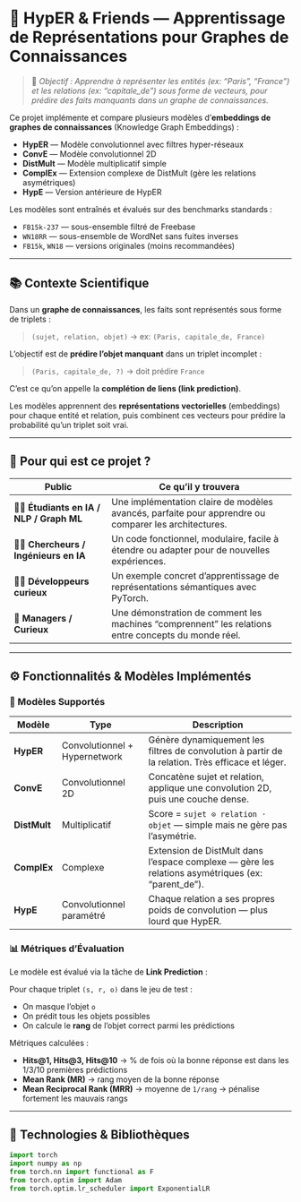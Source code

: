 # 🧠 HypER & Friends — Apprentissage de Représentations pour Graphes de Connaissances

> 🎯 *Objectif : Apprendre à représenter les entités (ex: “Paris”, “France”) et les relations (ex: “capitale_de”) sous forme de vecteurs, pour prédire des faits manquants dans un graphe de connaissances.*

Ce projet implémente et compare plusieurs modèles d’**embeddings de graphes de connaissances** (Knowledge Graph Embeddings) :
- **HypER** — Modèle convolutionnel avec filtres hyper-réseaux
- **ConvE** — Modèle convolutionnel 2D
- **DistMult** — Modèle multiplicatif simple
- **ComplEx** — Extension complexe de DistMult (gère les relations asymétriques)
- **HypE** — Version antérieure de HypER

Les modèles sont entraînés et évalués sur des benchmarks standards :
- `FB15k-237` — sous-ensemble filtré de Freebase
- `WN18RR` — sous-ensemble de WordNet sans fuites inverses
- `FB15k`, `WN18` — versions originales (moins recommandées)

---

## 📚 Contexte Scientifique

Dans un **graphe de connaissances**, les faits sont représentés sous forme de triplets :  
> `(sujet, relation, objet)` → ex: `(Paris, capitale_de, France)`

L’objectif est de **prédire l’objet manquant** dans un triplet incomplet :  
> `(Paris, capitale_de, ?)` → doit prédire `France`

C’est ce qu’on appelle la **complétion de liens (link prediction)**.

Les modèles apprennent des **représentations vectorielles** (embeddings) pour chaque entité et relation, puis combinent ces vecteurs pour prédire la probabilité qu’un triplet soit vrai.

---

## 👥 Pour qui est ce projet ?

| Public | Ce qu’il y trouvera |
|--------|----------------------|
| 👩‍🎓 **Étudiants en IA / NLP / Graph ML** | Une implémentation claire de modèles avancés, parfaite pour apprendre ou comparer les architectures. |
| 👨‍🔬 **Chercheurs / Ingénieurs en IA** | Un code fonctionnel, modulaire, facile à étendre ou adapter pour de nouvelles expériences. |
| 👩‍💻 **Développeurs curieux** | Un exemple concret d’apprentissage de représentations sémantiques avec PyTorch. |
| 👔 **Managers / Curieux** | Une démonstration de comment les machines “comprennent” les relations entre concepts du monde réel. |

---

## ⚙️ Fonctionnalités & Modèles Implémentés

### 🧩 Modèles Supportés

| Modèle | Type | Description |
|--------|------|-------------|
| **HypER** | Convolutionnel + Hypernetwork | Génère dynamiquement les filtres de convolution à partir de la relation. Très efficace et léger. |
| **ConvE** | Convolutionnel 2D | Concatène sujet et relation, applique une convolution 2D, puis une couche dense. |
| **DistMult** | Multiplicatif | Score = `sujet ⊙ relation ⋅ objet` — simple mais ne gère pas l’asymétrie. |
| **ComplEx** | Complexe | Extension de DistMult dans l’espace complexe — gère les relations asymétriques (ex: “parent_de”). |
| **HypE** | Convolutionnel paramétré | Chaque relation a ses propres poids de convolution — plus lourd que HypER. |

### 📊 Métriques d’Évaluation

Le modèle est évalué via la tâche de **Link Prediction** :

Pour chaque triplet `(s, r, o)` dans le jeu de test :
- On masque l’objet `o`
- On prédit tous les objets possibles
- On calcule le **rang** de l’objet correct parmi les prédictions

Métriques calculées :
- **Hits@1, Hits@3, Hits@10** → % de fois où la bonne réponse est dans les 1/3/10 premières prédictions
- **Mean Rank (MR)** → rang moyen de la bonne réponse
- **Mean Reciprocal Rank (MRR)** → moyenne de `1/rang` → pénalise fortement les mauvais rangs

---

## 🧩 Technologies & Bibliothèques

```python
import torch
import numpy as np
from torch.nn import functional as F
from torch.optim import Adam
from torch.optim.lr_scheduler import ExponentialLR
